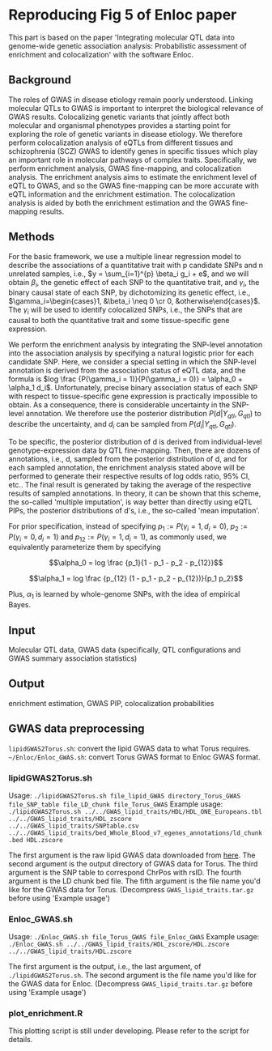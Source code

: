 # Reproducing Fig 5 of Enloc paper

This part is based on the paper 'Integrating molecular QTL data into genome-wide genetic association analysis: Probabilistic assessment of enrichment and colocalization' with the software Enloc.

## Background

The roles of GWAS in disease etiology remain poorly understood. Linking molecular QTLs to GWAS is important to interpret the biological relevance of GWAS results. Colocalizing genetic variants that jointly affect both molecular and organismal phenotypes provides a starting point for exploring the role of genetic variants in disease etiology. We therefore perform colocalization analysis of eQTLs from different tissues and schizophrenia (SCZ) GWAS to identify genes in specific tissues which play an important role in molecular pathways of complex traits. Specifically, we perform enrichment analysis, GWAS fine-mapping, and colocalization analysis. The enrichment analysis aims to estimate the enrichment level of eQTL to GWAS, and so the GWAS fine-mapping can be more accurate with eQTL information and the enrichment estimation. The colocalization analysis is aided by both the enrichment estimation and the GWAS fine-mapping results.

## Methods

For the basic framework, we use a multiple linear regression model to describe the associations of a quantitative trait with p candidate SNPs and n unrelated samples, i.e., $y = \sum_{i=1}^{p} \beta_i g_i + e$, and we will obtain $\beta_i$, the genetic effect of each SNP to the quantitative trait, and $\gamma_i$, the binary causal state of each SNP, by dichotomizing its genetic effect, i.e., $\gamma_i=\begin{cases}1, &\beta_i \neq 0 \cr 0, &otherwise\end{cases}$. The $\gamma_i$ will be used to identify colocalized SNPs, i.e., the SNPs that are causal to both the quantitative trait and some tissue-specific gene expression.

We perform the enrichment analysis by integrating the SNP-level annotation into the association analysis by specifying a natural logistic prior for each candidate SNP. Here, we consider a special setting in which the SNP-level annotation is derived from the association status of eQTL data, and the formula is $log \frac {P(\gamma_i = 1)}{P(\gamma_i = 0)} = \alpha_0 + \alpha_1 d_i$. Unfortunately, precise binary association status of each SNP with respect to tissue-specific gene expression is practically impossible to obtain. As a consequence, there is considerable uncertainty in the SNP-level annotation. We therefore use the posterior distribution $P(d | Y_{qtl}, G_{qtl})$ to describe the uncertainty, and $d_i$ can be sampled from $P(d_i | Y_{qtl}, G_{qtl})$.

To be specific, the posterior distribution of d is derived from individual-level genotype-expression data by QTL fine-mapping. Then, there are dozens of annotations, i.e., d, sampled from the posterior distribution of d, and for each sampled annotation, the enrichment analysis stated above will be performed to generate their respective results of log odds ratio, 95% CI, etc.. The final result is generated by taking the average of the respective results of sampled annotations. In theory, it can be shown that this scheme, the so-called 'multiple imputation', is way better than directly using eQTL PIPs, the posterior distributions of d's, i.e., the so-called 'mean imputation'.

For prior specification, instead of specifying $p_1 := P(\gamma_i = 1, d_i = 0)$, $p_2 := P(\gamma_i = 0, d_i = 1)$ and $p_{12} := P(\gamma_i = 1, d_i = 1)$, as commonly used, we equivalently parameterize them by specifying

$$\alpha_0 = log \frac {p_1}{1 - p_1 - p_2 - p_{12}}$$

$$\alpha_1 = log \frac {p_{12} (1 - p_1 - p_2 - p_{12})}{p_1 p_2}$$

Plus, $\alpha_1$ is learned by whole-genome SNPs, with the idea of empirical Bayes.

## Input

Molecular QTL data, GWAS data (specifically, QTL configurations and GWAS summary association statistics)

## Output

enrichment estimation, GWAS PIP, colocalization probabilities

## GWAS data preprocessing

`lipidGWAS2Torus.sh`: convert the lipid GWAS data to what Torus requires.
`~/Enloc/Enloc_GWAS.sh`: convert Torus GWAS format to Enloc GWAS format.

### lipidGWAS2Torus.sh

Usage: `./lipidGWAS2Torus.sh file_lipid_GWAS directory_Torus_GWAS file_SNP_table file_LD_chunk file_Torus_GWAS`
Example usage: `./lipidGWAS2Torus.sh ../../GWAS_lipid_traits/HDL/HDL_ONE_Europeans.tbl ../../GWAS_lipid_traits/HDL_zscore ../../GWAS_lipid_traits/SNPtable.csv ../../GWAS_lipid_traits/bed_Whole_Blood_v7_egenes_annotations/ld_chunk.bed HDL.zscore`

The first argument is the raw lipid GWAS data downloaded from [here](http://csg.sph.umich.edu/willer/public/lipids2010/). The second argument is the output directory of GWAS data for Torus. The third argument is the SNP table to correspond ChrPos with rsID. The fourth argument is the LD chunk bed file. The fifth argument is the file name you'd like for the GWAS data for Torus. (Decompress `GWAS_lipid_traits.tar.gz` before using 'Example usage')

### Enloc_GWAS.sh

Usage: `./Enloc_GWAS.sh file_Torus_GWAS file_Enloc_GWAS`
Example usage: `./Enloc_GWAS.sh ../../GWAS_lipid_traits/HDL_zscore/HDL.zscore ../../GWAS_lipid_traits/HDL.zscore`

The first argument is the output, i.e., the last argument, of `./lipidGWAS2Torus.sh`. The second argument is the file name you'd like for the GWAS data for Enloc. (Decompress `GWAS_lipid_traits.tar.gz` before using 'Example usage')

### plot_enrichment.R

This plotting script is still under developing. Please refer to the script for details.
